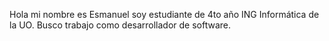Hola mi nombre es Esmanuel soy estudiante
de 4to año ING Informática de la UO.
Busco trabajo como desarrollador de 
software.

<!---
WadePileta/WadePileta is a ✨ special ✨ repository because its `README.md` (this file) appears on your GitHub profile.
You can click the Preview link to take a look at your changes.
--->
